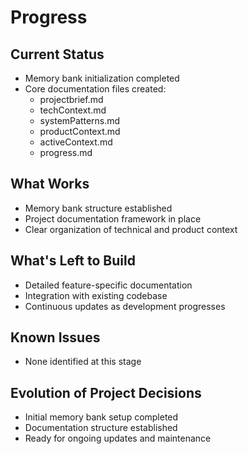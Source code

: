 # Progress

## Current Status
- Memory bank initialization completed
- Core documentation files created:
  - projectbrief.md
  - techContext.md
  - systemPatterns.md
  - productContext.md
  - activeContext.md
  - progress.md

## What Works
- Memory bank structure established
- Project documentation framework in place
- Clear organization of technical and product context

## What's Left to Build
- Detailed feature-specific documentation
- Integration with existing codebase
- Continuous updates as development progresses

## Known Issues
- None identified at this stage

## Evolution of Project Decisions
- Initial memory bank setup completed
- Documentation structure established
- Ready for ongoing updates and maintenance

